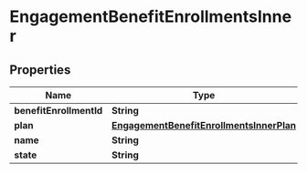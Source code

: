 

# EngagementBenefitEnrollmentsInner


## Properties

| Name | Type | Description | Notes |
|------------ | ------------- | ------------- | -------------|
|**benefitEnrollmentId** | **String** |  |  [optional] |
|**plan** | [**EngagementBenefitEnrollmentsInnerPlan**](EngagementBenefitEnrollmentsInnerPlan.md) |  |  [optional] |
|**name** | **String** |  |  [optional] |
|**state** | **String** |  |  [optional] |



